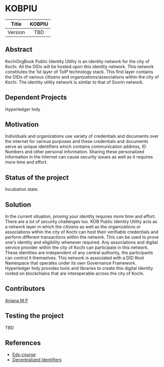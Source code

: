 # KOBPIU

| Title | KOBPIU |
| :---: | :---: |
| Version | TBD |

## Abstract

KochiOrgBook Public Identity Utility is an identity network for the city of Kochi. All the DIDs will be hosted upon this identity network. This network constitutes the 1st layer of ToIP technology stack. This first layer contains the DIDs of various citizens and organizations/associations within the city of Kochi. The identity utility network is similar to that of Sovrin network.

## Dependent Projects
Hyperledger Indy
## Motivation

Individuals and organizations use variety of credentials and documents over the internet for various purposes and these credentials and documents serve as unique identifiers which contains communication address, ID Numbers and other personal information. Sharing these personalized information in the Internet can cause security issues as well as it requires more time and effort. 
## Status of the project

Incubation state.

## Solution
In the current situation, proving your identity requires more time and effort. There are a lot of security challenges too. KOB Public Identity Utility acts as a network layer in which the citizens as well as the organizations or associations within the city of Kochi can host their verifiable credentials and perform different transactions within the network. This can be used to prove one's identity and eligibility whenever required. Any associations and digital service provider within the city of Kochi can participate in this network. These identities are independent of any central authority, the participants can control it themselves. This network is associated with a DID Root Namespace that operates under its own Governance Framework. Hyperledger Indy provides tools and libraries to create this digital identity rooted on blockchains that are interoperable across the  city of Kochi.


## Contributors
[Anjana M P](https://github.com/Anjana-mp/KOBPIU)

## Testing the project

TBD

## References
* [Edx-course](https://www.edx.org/professional-certificate/linuxfoundationx-developing-blockchain-based-identity-applications)
* [Decentralized Identifiers](www.w3.org/TR/did-core)
